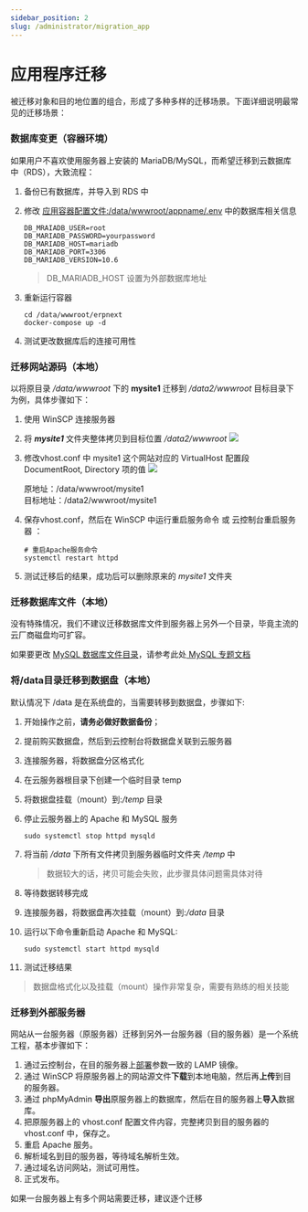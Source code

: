 ```yaml
---
sidebar_position: 2
slug: /administrator/migration_app
---
```


# 应用程序迁移


被迁移对象和目的地位置的组合，形成了多种多样的迁移场景。下面详细说明最常见的迁移场景：


### 数据库变更（容器环境）

如果用户不喜欢使用服务器上安装的 MariaDB/MySQL，而希望迁移到云数据库中（RDS），大致流程：

1. 备份已有数据库，并导入到 RDS 中

2. 修改 [应用容器配置文件:/data/wwwroot/appname/.env](#path) 中的数据库相关信息
   ```
   DB_MRAIADB_USER=root
   DB_MARIADB_PASSWORD=yourpassword
   DB_MARIADB_HOST=mariadb
   DB_MARIADB_PORT=3306
   DB_MARIADB_VERSION=10.6
   ```

   > DB_MARIADB_HOST 设置为外部数据库地址

3. 重新运行容器
   ```
   cd /data/wwwroot/erpnext
   docker-compose up -d
   ```

4. 测试更改数据库后的连接可用性

### 迁移网站源码（本地）

以将原目录 */data/wwwroot* 下的 **mysite1** 迁移到 */data2/wwwroot* 目标目录下为例，具体步骤如下：

1. 使用 WinSCP 连接服务器
2. 将 ***mysite1*** 文件夹整体拷贝到目标位置 */data2/wwwroot*
   ![](https://libs.websoft9.com/Websoft9/DocsPicture/zh/lamp/lamp-copysite1todata2-websoft9.png)
3. 修改vhost.conf 中 mysite1 这个网站对应的 VirtualHost 配置段 DocumentRoot, Directory 项的值
   ![](https://libs.websoft9.com/Websoft9/DocsPicture/zh/lamp/lamp-modifyvhostdata2-websoft9.png)

   原地址：/data/wwwroot/mysite1  
   目标地址：/data2/wwwroot/mysite1

4. 保存vhost.conf，然后在 WinSCP 中运行重启服务命令 或 云控制台重启服务器 ：
      ~~~
      # 重启Apache服务命令
      systemctl restart httpd
      ~~~
5. 测试迁移后的结果，成功后可以删除原来的 *mysite1* 文件夹

### 迁移数据库文件（本地）

没有特殊情况，我们不建议迁移数据库文件到服务器上另外一个目录，毕竟主流的云厂商磁盘均可扩容。

如果要更改 [MySQL 数据库文件目录](/zh/stack-components.md#mysql)，请参考此处[ MySQL 专题文档](https://support.websoft9.com/docs/mysql/zh/solution-modifydatadir.html)

### 将/data目录迁移到数据盘（本地）

默认情况下 /data 是在系统盘的，当需要转移到数据盘，步骤如下:

1. 开始操作之前，**请务必做好数据备份**；
2. 提前购买数据盘，然后到云控制台将数据盘关联到云服务器
3. 连接服务器，将数据盘分区格式化
4. 在云服务器根目录下创建一个临时目录 temp 
5. 将数据盘挂载（mount）到:*/temp* 目录
4. 停止云服务器上的 Apache 和 MySQL 服务
    ~~~
    sudo systemctl stop httpd mysqld
    ~~~

5. 将当前 */data* 下所有文件拷贝到服务器临时文件夹 */temp*  中
    > 数据较大的话，拷贝可能会失败，此步骤具体问题需具体对待
6. 等待数据转移完成
7. 连接服务器，将数据盘再次挂载（mount）到:*/data* 目录 
8. 运行以下命令重新启动 Apache 和 MySQL:
   ```
   sudo systemctl start httpd mysqld
   ``` 
9. 测试迁移结果

> 数据盘格式化以及挂载（mount）操作非常复杂，需要有熟练的相关技能


### 迁移到外部服务器

网站从一台服务器（原服务器）迁移到另外一台服务器（目的服务器）是一个系统工程，基本步骤如下：

1. 通过云控制台，在目的服务器上[部署](/zh/stack-deployment.md)参数一致的 LAMP 镜像。
2. 通过 WinSCP 将原服务器上的网站源文件**下载**到本地电脑，然后再**上传**到目的服务器。
3. 通过 phpMyAdmin **导出**原服务器上的数据库，然后在目的服务器上**导入**数据库。
4. 把原服务器上的 vhost.conf 配置文件内容，完整拷贝到目的服务器的 vhost.conf 中，保存之。
5. 重启 Apache 服务。
5. 解析域名到目的服务器，等待域名解析生效。
5. 通过域名访问网站，测试可用性。
6. 正式发布。

如果一台服务器上有多个网站需要迁移，建议逐个迁移